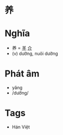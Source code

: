 # 养

# Nghĩa
* 养 = [羊](羊.md) [介](介.md)
* (v) dưỡng, nuôi dưỡng

# Phát âm
* yǎng
*  /dưỡng/

# Tags
* Hán Việt

